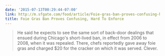 ```yaml
---
date: '2015-07-13T00:29:44-07:00'
link: http://m.sfgate.com/food/article/Foie-gras-ban-proves-confusing-hard-to-enforce-3676731.php
title: Foie Gras Ban Proves Confusing, Hard To Enforce
---
```


>He said he expects to see the same sort of back-door dealings that ensued during Chicago's short-lived ban, in effect from 2006 to 2008, when it was repealed. There, chefs reportedly gave away foie gras and charged $20 for the cracker on which it was served. Clever.
